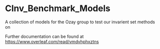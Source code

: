 # CInv_Benchmark_Models
A collection of models for the Ozay group to test our invarient set methods on

Further documentation can be found at https://www.overleaf.com/read/vmdvhphxztns
